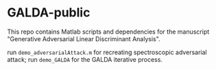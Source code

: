 # GALDA-public

This repo contains Matlab scripts and dependencies for the manuscript "Generative Adversarial Linear Discriminant Analysis".

run `demo_adversarialAttack.m` for recreating spectroscopic adversarial attack; run `demo_GALDA` for the GALDA iterative process.